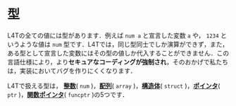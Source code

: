 <script src="https://cdn.lordicon.com/xdjxvujz.js"></script>

# 型

L4Tの全ての値には型があります．例えば `num a` と宣言した変数 `a` や， `1234` というような値は `num` 型です．L4Tでは，同じ型同士でしか演算ができず，また，ある型として宣言した変数にはその型の値しか代入することができません．この言語仕様により，より**セキュアなコーディングが強制され**，そのおかげで私たちは，実装においてバグを作りにくくなります．

L4Tで扱える型は， [**整数**](/types/num.html)( `num` )，[**配列**](/types/array.html)( `array` )，[**構造体**](/types/struct.html)( `struct` )，[**ポインタ**](/types/ptr.html)( `ptr` )，[**関数ポインタ**](/types/funcptr.html)( `funcptr` )の5つです．
